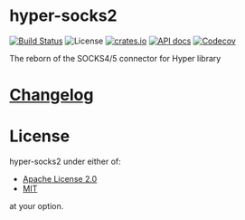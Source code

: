 # hyper-socks2
[![Build Status](https://img.shields.io/github/workflow/status/ark0f/hyper-socks2/CI)](https://github.com/ark0f/hyper-socks2/actions/)
![License](https://img.shields.io/crates/l/hyper-socks2.svg)
[![crates.io](https://img.shields.io/crates/v/hyper-socks2.svg)](https://crates.io/crates/hyper-socks2)
[![API docs](https://docs.rs/hyper-socks2/badge.svg)](https://docs.rs/hyper-socks2)
[![Codecov](https://codecov.io/gh/ark0f/hyper-socks2/branch/master/graph/badge.svg)](https://codecov.io/gh/ark0f/hyper-socks2)

The reborn of the SOCKS4/5 connector for Hyper library

# [Changelog](https://github.com/ark0f/hyper-socks2/blob/master/CHANGELOG.md)

# License
hyper-socks2 under either of:

* [Apache License 2.0](https://github.com/ark0f/hyper-socks2/blob/master/LICENSE-APACHE.md)
* [MIT](https://github.com/ark0f/hyper-socks2/blob/master/LICENSE-MIT.md)

at your option.
